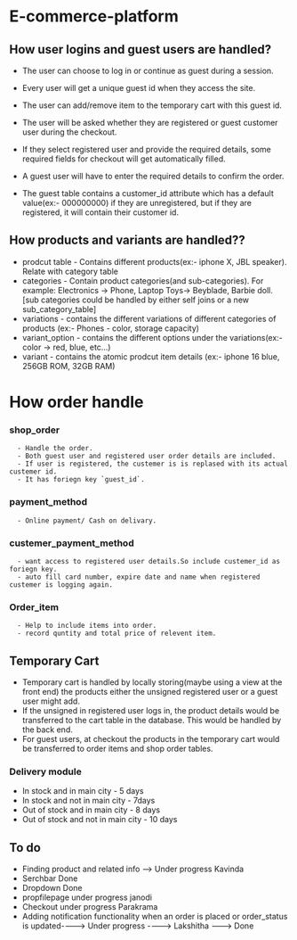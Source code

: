 # E-commerce-platform




## How user logins and guest users are handled?
- The user can choose to log in or continue as guest during a session.
- Every user will get a unique guest id when they access the site.
- The user can add/remove item to the temporary cart with this guest id.
  

- The user will be asked whether they are registered or guest customer user during the checkout.
- If they select registered user and provide the required details, some required fields for checkout will get automatically filled.
- A guest user will have to enter the required details to confirm the order.
- The guest table contains a customer_id attribute which has a default value(ex:- 000000000) if they are unregistered, but if they are registered, it will contain their customer id. 

## How products and variants are handled??
- prodcut table
      - Contains different products(ex:- iphone X, JBL speaker). Relate with category table
- categories
      - Contain product categories(and sub-categories). For example: Electronics -> Phone, Laptop Toys-> Beyblade, Barbie doll. [sub categories could be handled by either self joins or a new sub_category_table]
- variations
      - contains the different variations of different categories of products
          (ex:- Phones - color, storage capacity)
- variant_option
      - contains the different options under the variations(ex:- color -> red, blue, etc...)
- variant
      - contains the atomic prodcut item details (ex:- iphone 16 blue, 256GB ROM, 32GB RAM)


# How order handle
### shop_order
      - Handle the order.
      - Both guest user and registered user order details are included.
      - If user is registered, the custemer is is replased with its actual custemer id.
      - It has foriegn key `guest_id`.
### payment_method
      - Online payment/ Cash on delivary.
### custemer_payment_method
      - want access to registered user details.So include custemer_id as foriegn key.
      - auto fill card number, expire date and name when registered custemer is logging again.
### Order_item
      - Help to include items into order.
      - record quntity and total price of relevent item.
      

## Temporary Cart
- Temporary cart is handled by locally storing(maybe using a view at the front end) the products either the unsigned registered user or a guest user might add.
- If the unsigned in registered user logs in, the product details would be transferred to the cart table in the database. This would be handled by the back end.
- For guest users, at checkout the products in the temporary cart would be transferred to order items and shop order tables.
  
### Delivery module
- In stock and in main city - 5 days
- In stock and not in main city - 7days
- Out of stock and in main city - 8 days
- Out of stock and not in main city - 10 days


## To do
- Finding product and related info --> Under progress Kavinda
- Serchbar  Done
- Dropdown  Done
- propfilepage under progress janodi
- Checkout under progress Parakrama
- Adding notification functionality when an order is placed or order_status is updated----> Under progress ----> Lakshitha ---> Done
